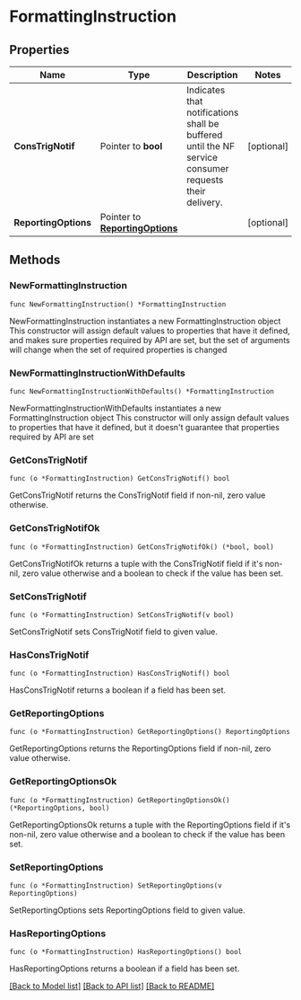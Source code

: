 # FormattingInstruction

## Properties

Name | Type | Description | Notes
------------ | ------------- | ------------- | -------------
**ConsTrigNotif** | Pointer to **bool** | Indicates that notifications shall be buffered until the NF service consumer requests their delivery.  | [optional] 
**ReportingOptions** | Pointer to [**ReportingOptions**](ReportingOptions.md) |  | [optional] 

## Methods

### NewFormattingInstruction

`func NewFormattingInstruction() *FormattingInstruction`

NewFormattingInstruction instantiates a new FormattingInstruction object
This constructor will assign default values to properties that have it defined,
and makes sure properties required by API are set, but the set of arguments
will change when the set of required properties is changed

### NewFormattingInstructionWithDefaults

`func NewFormattingInstructionWithDefaults() *FormattingInstruction`

NewFormattingInstructionWithDefaults instantiates a new FormattingInstruction object
This constructor will only assign default values to properties that have it defined,
but it doesn't guarantee that properties required by API are set

### GetConsTrigNotif

`func (o *FormattingInstruction) GetConsTrigNotif() bool`

GetConsTrigNotif returns the ConsTrigNotif field if non-nil, zero value otherwise.

### GetConsTrigNotifOk

`func (o *FormattingInstruction) GetConsTrigNotifOk() (*bool, bool)`

GetConsTrigNotifOk returns a tuple with the ConsTrigNotif field if it's non-nil, zero value otherwise
and a boolean to check if the value has been set.

### SetConsTrigNotif

`func (o *FormattingInstruction) SetConsTrigNotif(v bool)`

SetConsTrigNotif sets ConsTrigNotif field to given value.

### HasConsTrigNotif

`func (o *FormattingInstruction) HasConsTrigNotif() bool`

HasConsTrigNotif returns a boolean if a field has been set.

### GetReportingOptions

`func (o *FormattingInstruction) GetReportingOptions() ReportingOptions`

GetReportingOptions returns the ReportingOptions field if non-nil, zero value otherwise.

### GetReportingOptionsOk

`func (o *FormattingInstruction) GetReportingOptionsOk() (*ReportingOptions, bool)`

GetReportingOptionsOk returns a tuple with the ReportingOptions field if it's non-nil, zero value otherwise
and a boolean to check if the value has been set.

### SetReportingOptions

`func (o *FormattingInstruction) SetReportingOptions(v ReportingOptions)`

SetReportingOptions sets ReportingOptions field to given value.

### HasReportingOptions

`func (o *FormattingInstruction) HasReportingOptions() bool`

HasReportingOptions returns a boolean if a field has been set.


[[Back to Model list]](../README.md#documentation-for-models) [[Back to API list]](../README.md#documentation-for-api-endpoints) [[Back to README]](../README.md)


